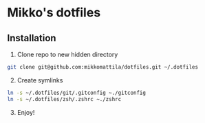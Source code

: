 # Mikko's dotfiles

## Installation

1. Clone repo to new hidden directory

```bash
git clone git@github.com:mikkomattila/dotfiles.git ~/.dotfiles
```

2. Create symlinks

```bash
ln -s ~/.dotfiles/git/.gitconfig ~./gitconfig
ln -s ~/.dotfiles/zsh/.zshrc ~./zshrc
```

3. Enjoy!
